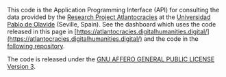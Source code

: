 This code is the Application Programming Interface (API) for consulting
the data provided by the [Research Project
Atlantocracies](https://atlantocracies.com/) at the [Universidad Pablo
de Olavide](https://www.upo.es) (Seville, Spain). See the dashboard
which uses the code released in this page in
[https://atlantocracies.digitalhumanities.digital/](https://atlantocracies.digitalhumanities.digital/)
and the code in the [following
repository](https://github.com/rogorido/atlantocracies).

The code is released under the [GNU AFFERO GENERAL PUBLIC LICENSE
Version 3](https://www.gnu.org/licenses/agpl-3.0.html).


